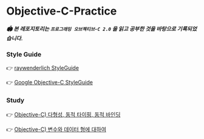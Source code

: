 # Objective-C-Practice

_**🏟 본 레포지토리는 `프로그래밍 오브젝티브-C 2.0` 을 읽고 공부한 것을 바탕으로 기록되었습니다.**_

### Style Guide
👉 [raywenderlich StyleGuide](https://github.com/raywenderlich/objective-c-style-guide)

👉 [Google Objective-C StyleGuide](https://google.github.io/styleguide/objcguide.html)

### Study
👉 [Objective-C) 다형성, 동적 타이핑, 동적 바인딩](https://gyuios.tistory.com/203)

👉 [Objective-C) 변수와 데이터 형에 대하여](https://gyuios.tistory.com/207)
